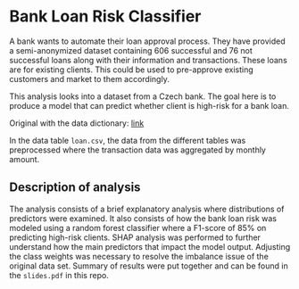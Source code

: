 # Bank Loan Risk Classifier

A bank wants to automate their loan approval process.  They have provided a semi-anonymized dataset containing 606 successful and 76 not successful loans along with their information and transactions. These loans are for existing clients. This could be used to pre-approve existing customers and market to them accordingly.

This analysis looks into a dataset from a Czech bank. The goal here is to produce a model that can predict whether client is high-risk for a bank loan.

Original with the data dictionary: [link](https://sorry.vse.cz/~berka/challenge/pkdd1999/berka.htm)

In the data table `loan.csv`, the data from the different tables was preprocessed where the transaction data was aggregated by monthly amount.

## Description of analysis

The analysis consists of a brief explanatory analysis where distributions of predictors were examined. It also consists of how the bank loan risk was modeled using a random forest classifier where a F1-score of 85% on predicting high-risk clients. SHAP analysis was performed to further understand how the main predictors that impact the model output. Adjusting the class weights was necessary to resolve the imbalance issue of the original data set. Summary of results were put together and can be found in the `slides.pdf` in this repo.
